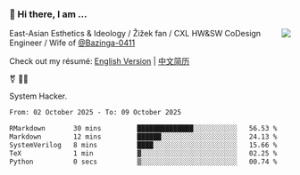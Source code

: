 ### 👋 Hi there, I am ...

<img align="right" src="https://github-readme-stats.vercel.app/api?username=vickiegpt&show_icons=true&icon_color=0366d6&bg_color=ffffff&hide_title=true" />

East-Asian Esthetics & Ideology / Žižek fan / CXL HW&SW CoDesign Engineer / Wife of [@Bazinga-0411](https://bazinga-0411.github.io/)

Check out my résumé: [English Version](http://asplos.dev/) | [中文简历](http://asplos.dev/CN.html)

⚧️ 
🏳️‍⚧️ 

System Hacker.


<!--START_SECTION:waka-->

```txt
From: 02 October 2025 - To: 09 October 2025

RMarkdown       30 mins         ██████████████░░░░░░░░░░░   56.53 %
Markdown        12 mins         ██████░░░░░░░░░░░░░░░░░░░   24.13 %
SystemVerilog   8 mins          ████░░░░░░░░░░░░░░░░░░░░░   15.66 %
TeX             1 min           ▓░░░░░░░░░░░░░░░░░░░░░░░░   02.25 %
Python          0 secs          ▒░░░░░░░░░░░░░░░░░░░░░░░░   00.74 %
```

<!--END_SECTION:waka-->
